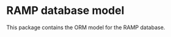RAMP database model
===================

This package contains the ORM model for the RAMP database.
